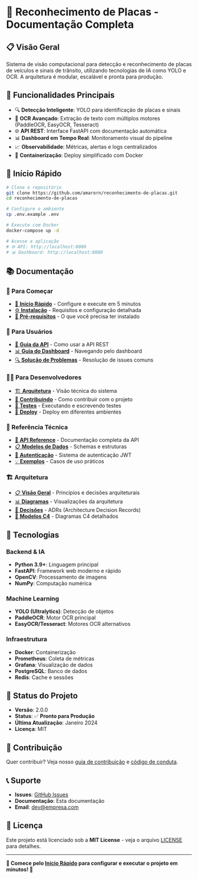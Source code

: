 # 🚀 **Reconhecimento de Placas - Documentação Completa**

## 📋 **Visão Geral**

Sistema de visão computacional para detecção e reconhecimento de placas de veículos e sinais de trânsito, utilizando tecnologias de IA como YOLO e OCR. A arquitetura é modular, escalável e pronta para produção.

## 🎯 **Funcionalidades Principais**

- 🔍 **Detecção Inteligente**: YOLO para identificação de placas e sinais
- 📝 **OCR Avançado**: Extração de texto com múltiplos motores (PaddleOCR, EasyOCR, Tesseract)
- 🌐 **API REST**: Interface FastAPI com documentação automática
- 📊 **Dashboard em Tempo Real**: Monitoramento visual do pipeline
- 📈 **Observabilidade**: Métricas, alertas e logs centralizados
- 🐳 **Containerização**: Deploy simplificado com Docker

## 🚀 **Início Rápido**

```bash
# Clone o repositório
git clone https://github.com/amarorn/reconhecimento-de-placas.git
cd reconhecimento-de-placas

# Configure o ambiente
cp .env.example .env

# Execute com Docker
docker-compose up -d

# Acesse a aplicação
# 🌐 API: http://localhost:8000
# 📊 Dashboard: http://localhost:8080
```

## 📚 **Documentação**

### **🚀 Para Começar**
- [🚀 **Início Rápido**](getting-started/quick-start.md) - Configure e execute em 5 minutos
- [⚙️ **Instalação**](getting-started/installation.md) - Requisitos e configuração detalhada
- [🔧 **Pré-requisitos**](getting-started/prerequisites.md) - O que você precisa ter instalado

### **👥 Para Usuários**
- [📖 **Guia da API**](user-guides/api-usage.md) - Como usar a API REST
- [📊 **Guia do Dashboard**](user-guides/dashboard-guide.md) - Navegando pelo dashboard
- [🔍 **Solução de Problemas**](user-guides/troubleshooting.md) - Resolução de issues comuns

### **👨‍💻 Para Desenvolvedores**
- [🏗️ **Arquitetura**](developer-guides/architecture.md) - Visão técnica do sistema
- [🤝 **Contribuindo**](developer-guides/contributing.md) - Como contribuir com o projeto
- [🧪 **Testes**](developer-guides/testing.md) - Executando e escrevendo testes
- [🚀 **Deploy**](developer-guides/deployment.md) - Deploy em diferentes ambientes

### **🔧 Referência Técnica**
- [📖 **API Reference**](api-reference/endpoints.md) - Documentação completa da API
- [📋 **Modelos de Dados**](api-reference/models.md) - Schemas e estruturas
- [🔐 **Autenticação**](api-reference/authentication.md) - Sistema de autenticação JWT
- [💡 **Exemplos**](api-reference/examples.md) - Casos de uso práticos

### **🏗️ Arquitetura**
- [📋 **Visão Geral**](architecture/overview.md) - Princípios e decisões arquiteturais
- [📊 **Diagramas**](architecture/diagrams.md) - Visualizações da arquitetura
- [📝 **Decisões**](architecture/decisions.md) - ADRs (Architecture Decision Records)
- [🎯 **Modelos C4**](architecture/c4-models.md) - Diagramas C4 detalhados

## 🔧 **Tecnologias**

### **Backend & IA**
- **Python 3.9+**: Linguagem principal
- **FastAPI**: Framework web moderno e rápido
- **OpenCV**: Processamento de imagens
- **NumPy**: Computação numérica

### **Machine Learning**
- **YOLO (Ultralytics)**: Detecção de objetos
- **PaddleOCR**: Motor OCR principal
- **EasyOCR/Tesseract**: Motores OCR alternativos

### **Infraestrutura**
- **Docker**: Containerização
- **Prometheus**: Coleta de métricas
- **Grafana**: Visualização de dados
- **PostgreSQL**: Banco de dados
- **Redis**: Cache e sessões

## 🚀 **Status do Projeto**

- **Versão**: 2.0.0
- **Status**: ✅ **Pronto para Produção**
- **Última Atualização**: Janeiro 2024
- **Licença**: MIT

## 🤝 **Contribuição**

Quer contribuir? Veja nosso [guia de contribuição](developer-guides/contributing.md) e [código de conduta](CODE_OF_CONDUCT.md).

## 📞 **Suporte**

- **Issues**: [GitHub Issues](https://github.com/amarorn/reconhecimento-de-placas/issues)
- **Documentação**: Esta documentação
- **Email**: dev@empresa.com

## 📄 **Licença**

Este projeto está licenciado sob a **MIT License** - veja o arquivo [LICENSE](../LICENSE) para detalhes.

---

**🎯 Comece pelo [Início Rápido](getting-started/quick-start.md) para configurar e executar o projeto em minutos! 🎯**
